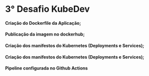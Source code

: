 # 3° Desafio KubeDev

#### Criação do Dockerfile da Aplicação;
#### Publicação da imagem no dockerhub;
#### Criação dos manifestos do Kubernetes (Deployments e Services);
#### Criação dos manifestos do Kubernetes (Deployments e Services);
#### Pipeline configurada no Github Actions
